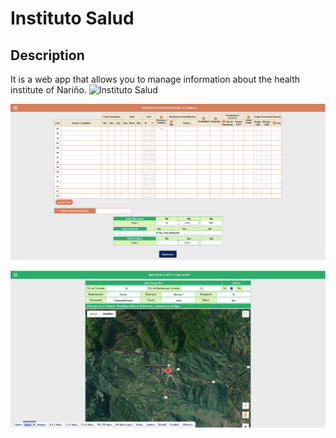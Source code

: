 # Instituto Salud
## Description
It is a web app that allows you to manage information about the health institute of Nariño.
![Instituto Salud](https://raw.githubusercontent.com/BurbanoJesus/Instituto-Salud/master/static/img/ins.PNG)


![Instituto Salud](https://raw.githubusercontent.com/BurbanoJesus/Instituto-Salud/master/static/img/ins2.PNG)


![Instituto Salud](https://raw.githubusercontent.com/BurbanoJesus/Instituto-Salud/master/static/img/ins3.PNG)